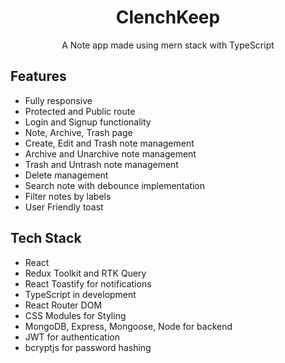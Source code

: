 <div align="center">

# ClenchKeep

A Note app made using mern stack with TypeScript

</div>


## Features

- Fully responsive
- Protected and Public route
- Login and Signup functionality
- Note, Archive, Trash page
- Create, Edit and Trash note management
- Archive and Unarchive note management
- Trash and Untrash note management
- Delete management
- Search note with debounce implementation
- Filter notes by labels
- User Friendly toast

## Tech Stack

- React
- Redux Toolkit and RTK Query
- React Toastify for notifications
- TypeScript in development
- React Router DOM
- CSS Modules for Styling
- MongoDB, Express, Mongoose, Node for backend
- JWT for authentication
- bcryptjs for password hashing


